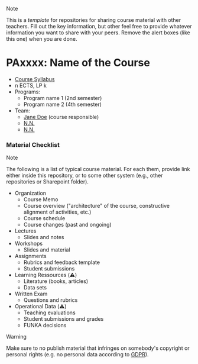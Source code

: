 > [!NOTE]
> This is a _template_ for repositories for sharing course material with other teachers.
> Fill out the key information, but other feel free to provide whatever information you want to share with your peers.
> Remove the alert boxes (like this one) when you are done.

# PAxxxx: Name of the Course

 - [Course Syllabus](...)
 - n ECTS, LP k
 - Programs:
   - Program name 1 (2nd semester)
   - Program name 2 (4th semester)
 - Team:
   - [Jane Doe](...) (course responsible)
   - [N.N.](...)
   - [N.N.](...)
  
### Material Checklist

> [!NOTE]
> The following is a list of typical course material.
> For each them, provide link either inside this repository, or to some other system (e.g., other repositories or Sharepoint folder).

 - Organization
   - Course Memo  
   - Course overview ("architecture" of the course, constructive alignment of activities, etc.)
   - Course schedule
   - Course changes (past and ongoing)
 - Lectures
   - Slides and notes
 - Workshops
   - Slides and material
 - Assignments
   - Rubrics and feedback template
   - Student submissions
 - Learning Ressources (⚠️)
   - Literature (books, articles)
   - Data sets
 - Written Exam
   - Questions and rubrics
 - Operational Data (⚠️)
   - Teaching evaluations
   - Student submissions and grades
   - FUNKA decisions 

> [!WARNING]
> Make sure to no publish material that infringes on somebody's copyright or personal rights (e.g. no personal data according to [GDPR](https://gdpr.eu/)).
